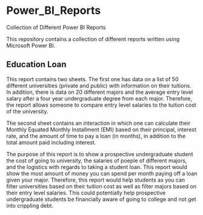 # Power_BI_Reports
Collection of Different Power BI Reports

This repository contains a collection of different reports written using Microsoft Power BI.

## Education Loan
This report contains two sheets. The first one has data on a list of 50 different universities (private and public) with information on their tuitions.
In addition, there is data on 20 different majors and the average entry level salary after a four year undergraduate degree from each major. Therefore, 
the report allows someone to compare entry level salaries to the tuition cost of the university.

The second sheet contains an interaction in which one can calculate their Monthly Equated Monthly Installment (EMI) based on their principal, interest rate, and
the amount of time to pay a loan (in months), in addition to the total amount paid including interest.

The purpose of this report is to show a prospective undergraduate student the cost of going to university, the salaries of poeple of different majors, and the 
logistics with regards to taking a student loan. This report would show the most amount of money you can spend per month paying off a loan given your major. 
Therefore, this report would help students as you can filter universities based on their tuition cost as well as filter majors based on their entry level salaries.
This could potentially help prospective undergraduate students be financially aware of going to college and not get into crippling debt. 
